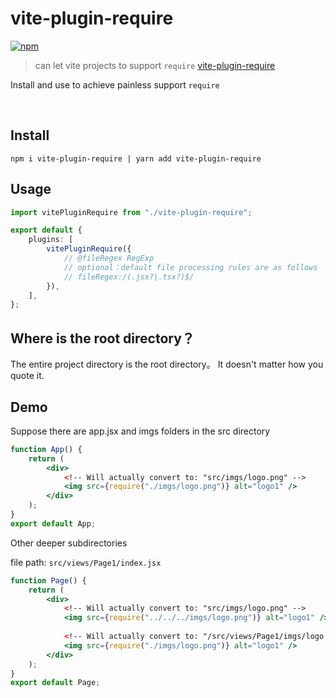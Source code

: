 # vite-plugin-require

[![npm](https://img.shields.io/npm/v/vite-plugin-require.svg)](https://www.npmjs.com/package/vite-remark-html)

> can let vite projects to support `require` [vite-plugin-require](https://www.npmjs.com/package/vite-plugin-require)

Install and use to achieve painless support `require`

&nbsp;

## Install

```
npm i vite-plugin-require | yarn add vite-plugin-require
```

## Usage

```ts
import vitePluginRequire from "./vite-plugin-require";

export default {
	plugins: [
		vitePluginRequire({
			// @fileRegex RegExp
			// optional：default file processing rules are as follows
			// fileRegex:/(.jsx?|.tsx?)$/
		}),
	],
};
```

## Where is the root directory？

The entire project directory is the root directory。
It doesn't matter how you quote it.

## Demo

Suppose there are app.jsx and imgs folders in the src directory

```jsx
function App() {
    return (
        <div>
            <!-- Will actually convert to: "src/imgs/logo.png" -->
            <img src={require("./imgs/logo.png")} alt="logo1" />
        </div>
    );
}
export default App;
```

Other deeper subdirectories

file path: `src/views/Page1/index.jsx`

```jsx
function Page() {
    return (
        <div>
            <!-- Will actually convert to: "src/imgs/logo.png" -->
            <img src={require("../../../imgs/logo.png")} alt="logo1" />
            
            <!-- Will actually convert to: "/src/views/Page1/imgs/logo.png" -->
			<img src={require("./imgs/logo.png")} alt="logo1" /> 
        </div>
    );
}
export default Page;
```
